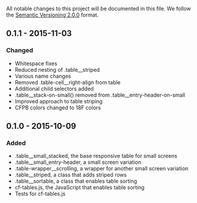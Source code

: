 All notable changes to this project will be documented in this file.
We follow the [Semantic Versioning 2.0.0](http://semver.org/) format.

## 0.1.1 - 2015-11-03

### Changed
- Whitespace fixes
- Reduced nesting of .table__striped
- Various name changes
- Removed .table-cell__right-align from table
- Additional child selectors added
- .table__stack-on-small() removed from .table__entry-header-on-small
- Improved approach to table striping
- CFPB colors changed to 18F colors

## 0.1.0 - 2015-10-09

### Added
- .table__small_stacked, the base responsive table for small screens
- .table__small_entry-header, a small screen variation
- .table-wrapper__scrolling, a wrapper for another small screen variation
- .table__striped, a class that adds striped rows
- .table__sortable, a class that enables table sorting
- cf-tables.js, the JavaScript that enables table sorting
- Tests for cf-tables.js
